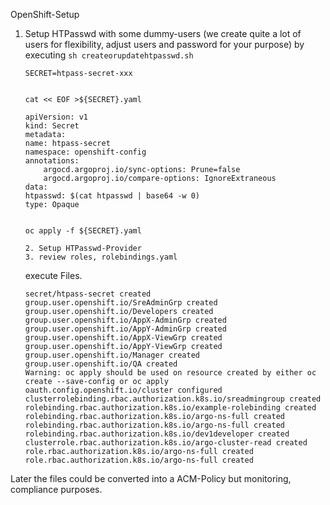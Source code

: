 OpenShift-Setup

1. Setup HTPasswd with some dummy-users (we create quite a lot of users for flexibility, adjust users and password for your purpose)
   by executing `sh createorupdatehtpasswd.sh`

    ```
    SECRET=htpass-secret-xxx


    cat << EOF >${SECRET}.yaml

    apiVersion: v1
    kind: Secret
    metadata:
    name: htpass-secret
    namespace: openshift-config
    annotations:
        argocd.argoproj.io/sync-options: Prune=false
        argocd.argoproj.io/compare-options: IgnoreExtraneous
    data:
    htpasswd: $(cat htpasswd | base64 -w 0)
    type: Opaque


    oc apply -f ${SECRET}.yaml

    2. Setup HTPasswd-Provider
    3. review roles, rolebindings.yaml
    ```

    execute Files.
    ```
    secret/htpass-secret created
    group.user.openshift.io/SreAdminGrp created
    group.user.openshift.io/Developers created
    group.user.openshift.io/AppX-AdminGrp created
    group.user.openshift.io/AppY-AdminGrp created
    group.user.openshift.io/AppX-ViewGrp created
    group.user.openshift.io/AppY-ViewGrp created
    group.user.openshift.io/Manager created
    group.user.openshift.io/QA created
    Warning: oc apply should be used on resource created by either oc create --save-config or oc apply
    oauth.config.openshift.io/cluster configured
    clusterrolebinding.rbac.authorization.k8s.io/sreadmingroup created
    rolebinding.rbac.authorization.k8s.io/example-rolebinding created
    rolebinding.rbac.authorization.k8s.io/argo-ns-full created
    rolebinding.rbac.authorization.k8s.io/argo-ns-full created
    rolebinding.rbac.authorization.k8s.io/dev1developer created
    clusterrole.rbac.authorization.k8s.io/argo-cluster-read created
    role.rbac.authorization.k8s.io/argo-ns-full created
    role.rbac.authorization.k8s.io/argo-ns-full created
    ```



Later the files could be converted into a ACM-Policy but monitoring, compliance purposes.